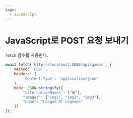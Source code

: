 ```yaml
---
tags:
  - JavaScript
---
```

# JavaScript로 POST 요청 보내기

`fetch` 함수를 사용한다.

```jsx
await fetch('http://localhost:8080/api/games', {
    method: 'POST',
    headers: {
        'Content-Type': 'application/json'
    },
    body: JSON.stringify({
        "alternativeNames": ["롤"],
        "images": ["img1", "img2", "img3"],
        "name": "League Of Legends"
    })
});
```